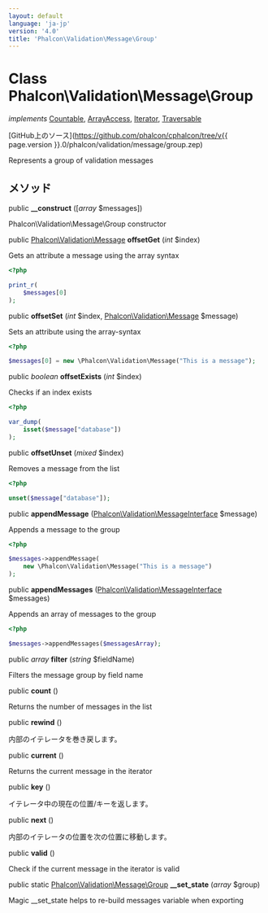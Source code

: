 ```yaml
---
layout: default
language: 'ja-jp'
version: '4.0'
title: 'Phalcon\Validation\Message\Group'
---
```


# Class **Phalcon\Validation\Message\Group**

*implements* [Countable](https://php.net/manual/en/class.countable.php), [ArrayAccess](https://php.net/manual/en/class.arrayaccess.php), [Iterator](https://php.net/manual/en/class.iterator.php), [Traversable](https://php.net/manual/en/class.traversable.php)

[GitHub上のソース](https://github.com/phalcon/cphalcon/tree/v{{ page.version }}.0/phalcon/validation/message/group.zep)

Represents a group of validation messages

## メソッド

public **__construct** ([*array* $messages])

Phalcon\Validation\Message\Group constructor

public [Phalcon\Validation\Message](Phalcon_Validation_Message) **offsetGet** (*int* $index)

Gets an attribute a message using the array syntax

```php
<?php

print_r(
    $messages[0]
);

```

public **offsetSet** (*int* $index, [Phalcon\Validation\Message](Phalcon_Validation_Message) $message)

Sets an attribute using the array-syntax

```php
<?php

$messages[0] = new \Phalcon\Validation\Message("This is a message");

```

public *boolean* **offsetExists** (*int* $index)

Checks if an index exists

```php
<?php

var_dump(
    isset($message["database"])
);

```

public **offsetUnset** (*mixed* $index)

Removes a message from the list

```php
<?php

unset($message["database"]);

```

public **appendMessage** ([Phalcon\Validation\MessageInterface](Phalcon_Validation_MessageInterface) $message)

Appends a message to the group

```php
<?php

$messages->appendMessage(
    new \Phalcon\Validation\Message("This is a message")
);

```

public **appendMessages** ([Phalcon\Validation\MessageInterface](Phalcon_Validation_MessageInterface) $messages)

Appends an array of messages to the group

```php
<?php

$messages->appendMessages($messagesArray);

```

public *array* **filter** (*string* $fieldName)

Filters the message group by field name

public **count** ()

Returns the number of messages in the list

public **rewind** ()

内部のイテレータを巻き戻します。

public **current** ()

Returns the current message in the iterator

public **key** ()

イテレータ中の現在の位置/キーを返します。

public **next** ()

内部のイテレータの位置を次の位置に移動します。

public **valid** ()

Check if the current message in the iterator is valid

public static [Phalcon\Validation\Message\Group](Phalcon_Validation_Message_Group) **__set_state** (*array* $group)

Magic __set_state helps to re-build messages variable when exporting